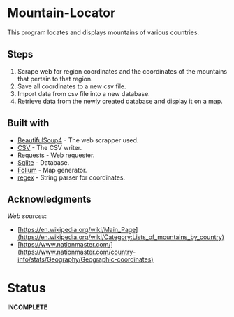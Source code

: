# Mountain-Locator
This program locates and displays mountains of various countries.
## Steps
1. Scrape web for region coordinates and the coordinates of the mountains that pertain to that region.
2. Save all coordinates to a new csv file.
3. Import data from csv file into a new database.
4. Retrieve data from the newly created database and display it on a map.

## Built with
- [BeautifulSoup4](https://pypi.org/project/beautifulsoup4/) - The web scrapper used.
- [CSV](https://docs.python.org/3/library/csv.html) - The CSV writer.
- [Requests](https://docs.python.org/3/library/re.html) - Web requester.
- [Sqlite](https://docs.python.org/2/library/sqlite3.html) - Database.
- [Folium](https://pypi.org/project/folium/) - Map generator.
- [regex](https://docs.python.org/3/library/re.html) - String parser for coordinates.

## Acknowledgments
*Web sources*: 
- [https://en.wikipedia.org/wiki/Main_Page](https://en.wikipedia.org/wiki/Category:Lists_of_mountains_by_country)
- [https://www.nationmaster.com/](https://www.nationmaster.com/country-info/stats/Geography/Geographic-coordinates)

# Status
__INCOMPLETE__
